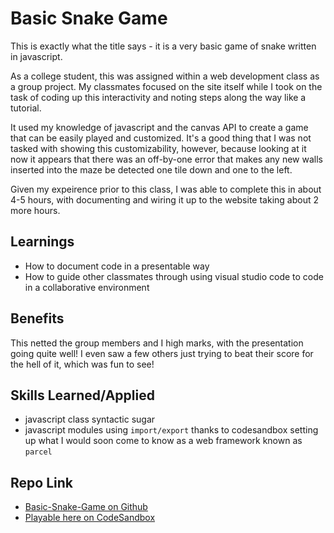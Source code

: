 # Basic Snake Game

This is exactly what the title says - it is a very basic game of snake written in javascript.

As a college student, this was assigned within a web development class as a group project. My classmates focused on the site itself while I took on the task of coding up this interactivity and noting steps along the way like a tutorial.

It used my knowledge of javascript and the canvas API to create a game that can be easily played and customized. It's a good thing that I was not tasked with showing this customizability, however, because looking at it now it appears that there was an off-by-one error that makes any new walls inserted into the maze be detected one tile down and one to the left.

Given my expeirence prior to this class, I was able to complete this in about 4-5 hours, with documenting and wiring it up to the website taking about 2 more hours.

## Learnings

- How to document code in a presentable way
- How to guide other classmates through using visual studio code to code in a collaborative environment

## Benefits

This netted the group members and I high marks, with the presentation going quite well! I even saw a few others just trying to beat their score for the hell of it, which was fun to see!

## Skills Learned/Applied

- javascript class syntactic sugar
- javascript modules using `import/export` thanks to codesandbox setting up what I would soon come to know as a web framework known as `parcel`

## Repo Link

- [Basic-Snake-Game on Github](https://github.com/fudgepop01/Basic-Snake-Game)
- [Playable here on CodeSandbox](https://codesandbox.io/s/github/dar2355/Basic-Snake-Game?file=/src/Snake.js)